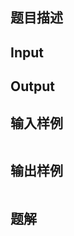 ## 题目描述



## Input



## Output



## 输入样例

```text

```

## 输出样例

```text

```

## 题解

```c++

```